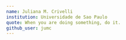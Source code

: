 ```yaml
---
name: Juliana M. Crivelli
institution: Universidade de Sao Paulo
quote: When you are doing something, do it.
github_user: jumc
---
```

